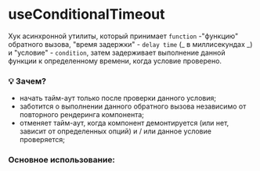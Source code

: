 # useConditionalTimeout

Хук асинхронной утилиты, который принимает `function` -"функцию" обратного вызова, "время задержки" - `delay time` (_ в миллисекундах _) и "условие" - `condition`, затем задерживает
выполнение данной функции к определенному времени, когда условие проверено.

### 💡 Зачем?

- начать тайм-аут только после проверки данного условия;
- заботится о выполнении данного обратного вызова независимо от повторного рендеринга компонента;
- отменяет тайм-аут, когда компонент демонтируется (или нет, зависит от определенных опций) и / или данное условие проверяется;

### Основное использование:
